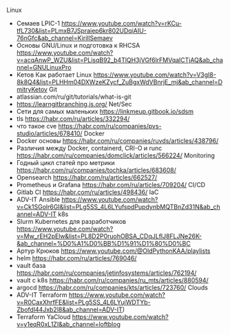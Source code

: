 Linux
  - Семаев LPIC-1 https://www.youtube.com/watch?v=rKCu-tfL730&list=PLmxB7JSpraiep6kr802UDqiAIU-76nGfc&ab_channel=KirillSemaev
  - Основы GNU/Linux и подготовка к RHCSA https://www.youtube.com/watch?v=acqAnwP_WZU&list=PLisqB92_b4TlQH3jVGf6lrFMVqalCTjAQ&ab_channel=GNULinuxPro
  - Кетов Как работает Linux https://www.youtube.com/watch?v=V3gI8-8k8Q4&list=PLHHm04DXWzeKZycf_ZuBgxWdVBnrjE_mj&ab_channel=DmitryKetov
  Git
  - atlassian.com/ru/git/tutorials/what-is-git
  - https://learngitbranching.js.org/
  Net/Sec
  - Сети для самых маленьких https://linkmeup.gitbook.io/sdsm
  - tls https://habr.com/ru/articles/332294/
  - что такое cve https://habr.com/ru/companies/pvs-studio/articles/678410/
   Docker
   - Docker основы https://habr.com/ru/companies/ruvds/articles/438796/
   - Различия между Docker, containerd, CRI-O и runc https://habr.com/ru/companies/domclick/articles/566224/
   Monitoring
   - Годный цикл статей про метрики https://habr.com/ru/companies/tochka/articles/683608/
   - Opensearch https://habr.com/ru/articles/662527/
   - Prometheus и Grafana https://habr.com/ru/articles/709204/
   CI/CD
   - Gitlab CI https://habr.com/ru/articles/498436/
   IaC
   - ADV-IT Ansible https://www.youtube.com/watch?v=Ck1SGolr6GI&list=PLg5SS_4L6LYufspdPupdynbMQTBnZd31N&ab_channel=ADV-IT
   k8s
   - Slurm Kubernetes для разработчиков https://www.youtube.com/watch?v=Mw_rEH2pElw&list=PL8D2P0ruohOBSA_CDqJLflJ8FLJNe26K-&ab_channel=%D0%A1%D0%BB%D1%91%D1%80%D0%BC
   - Артур Крюков https://www.youtube.com/@OldPythonKAA/playlists
   - helm https://habr.com/ru/articles/769046/
   - vault база https://habr.com/ru/companies/jetinfosystems/articles/762194/
   - vault с k8s https://habr.com/ru/companies/ru_mts/articles/880594/
   - argocd https://habr.com/ru/companies/kts/articles/723760/
   Clouds
   - ADV-IT Terraform https://www.youtube.com/watch?v=R0CaxXhrfFE&list=PLg5SS_4L6LYujWDTYb-Zbofdl44Jxb2l8&ab_channel=ADV-IT)
   - Terraform YaCloud https://www.youtube.com/watch?v=y1eqR0xL1ZI&ab_channel=loftblog

